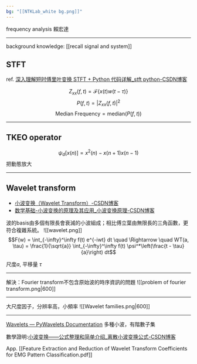 ```yaml
---
bg: "[[NTKLab_white bg.png]]"
---
```

<style>
    .reveal {
        font-family: 'Times New Roman', '標楷體';
        font-size: 30px;
        text-align: left;
        color: black;
        background-size: cover;
        background-position: center;
    }
	.reveal h1,
	.reveal h2,
	.reveal h3,
	.reveal h4,
	.reveal h5,
	.reveal h6 {
	  font-family: 'Times New Roman', '標楷體';
	  color: black;
	  %%text-transform: lowercase%%;
	  text-transform: capitalize;
	}
	.with-border{
		border: 1px solid red;
	}
</style>
<grid drag="70 10" drop="-3 40">
frequency analysis
<!-- element style="font-size: 40px;align: left; text-align: left;color: white"-->
</grid>

<grid drag="50 10" drop="40 70">
賴宏達
<!-- element style="font-size: 40px;align: right; text-align: right"-->
</grid>

<!-- slide bg="../../NTKLab_white bg_cover_resize.png"-->

---

background knowledge: [[recall signal and system]]
## STFT
ref. [深入理解短时傅里叶变换 STFT + Python 代码详解_stft python-CSDN博客](https://blog.csdn.net/weixin_44618906/article/details/116356081)

$$Z_{xx}(f,t) = \mathcal{F} \left\{ x(t) w(t - \tau) \right\}$$
$$P(f,t) = |Z_{xx}(f,t)|^2
$$
$$\text{Median Frequency} = \text{median} \left( P(f,t) \right)
$$


---
## TKEO operator
$$\psi_d[x(n)] = x^2(n) - x(n+1) x(n-1)$$
把動態放大

---
## Wavelet transform
- [小波变换（Wavelet Transform）-CSDN博客](https://blog.csdn.net/Forlogen/article/details/88535027)
- [数学基础-小波变换的原理及其应用_小波变换原理-CSDN博客](https://blog.csdn.net/weixin_37801695/article/details/80652113)

波的basis由多個有限長會衰減的小波組成；相比傅立葉由無限長的三角函數，更符合複雜系統。
![[wavelet.png]]
$$F(w) = \int_{-\infty}^\infty f(t) e^{-iwt} dt \quad \Rightarrow \quad 
WT(a, \tau) = \frac{1}{\sqrt{a}} \int_{-\infty}^\infty f(t) \psi^*\left(\frac{t - \tau}{a}\right) dt$$

尺度$a$, 平移量 $\tau$

---
解決：Fourier transform不包含原始波的時序資訊的問題
![[problem of fourier transform.png|600]]

---
大尺度因子，分辨率高，小頻率
![[Wavelet families.png|600]]

---
[Wavelets — PyWavelets Documentation](https://pywavelets.readthedocs.io/en/latest/ref/wavelets.html)
多種小波，有階數子集

數學證明:[小波变换——公式整理和简单介绍_离散小波变换公式-CSDN博客](https://blog.csdn.net/qq_32071849/article/details/103963394)

App. [[Feature Extraction and Reduction of Wavelet Transform Coefficients for EMG Pattern Classification.pdf]]

